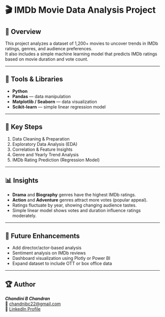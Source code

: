 # 🎬 IMDb Movie Data Analysis Project

## 📖 Overview
This project analyzes a dataset of 1,200+ movies to uncover trends in IMDb ratings, genres, and audience preferences.  
It also includes a simple machine learning model that predicts IMDb ratings based on movie duration and vote count.

---

## 🧰 Tools & Libraries
- **Python**
- **Pandas** — data manipulation
- **Matplotlib / Seaborn** — data visualization
- **Scikit-learn** — simple linear regression model

---

## 🧩 Key Steps
1. Data Cleaning & Preparation  
2. Exploratory Data Analysis (EDA)  
3. Correlation & Feature Insights  
4. Genre and Yearly Trend Analysis  
5. IMDb Rating Prediction (Regression Model)

---

## 📊 Insights
- **Drama** and **Biography** genres have the highest IMDb ratings.  
- **Action** and **Adventure** genres attract more votes (popular appeal).  
- Ratings fluctuate by year, showing changing audience tastes.  
- Simple linear model shows votes and duration influence ratings moderately.

---

## 🧠 Future Enhancements
- Add director/actor-based analysis  
- Sentiment analysis on IMDb reviews  
- Dashboard visualization using Plotly or Power BI  
- Expand dataset to include OTT or box office data  

---

## 🏆 Author
***Chandini B Chandran***  
📧 chandnibc22@gmail.com  
💼 [LinkedIn Profile](www.linkedin.com/in/chandinibhanuchandran)  

